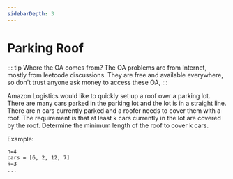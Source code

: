 ```yaml
---
sidebarDepth: 3
---
```

# Parking Roof

::: tip Where the OA comes from?
The OA problems are from Internet, mostly from leetcode discussions. They are free and available everywhere, so don't trust anyone ask money to access these OA,
:::

Amazon Logistics would like to quickly set up a roof over a parking lot. There are many cars parked in the parking lot and the lot is in a straight line. There are n cars currently parked and a roofer needs to cover them with a roof. The requirement is that at least k cars currently in the lot are covered by the roof. Determine the minimum length of the roof to cover k cars.

Example:

    n=4
    cars = [6, 2, 12, 7]
    k=3
    ...